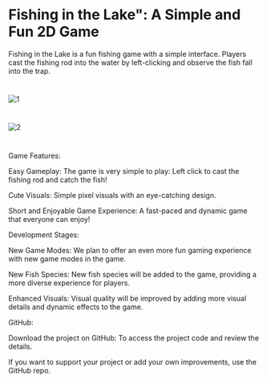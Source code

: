 # Fishing in the Lake": A Simple and Fun 2D Game
Fishing in the Lake is a fun fishing game with a simple interface. Players cast the fishing rod into the water by left-clicking and observe the fish fall into the trap.
#
![1](https://github.com/user-attachments/assets/dd8ac3f0-a34a-4394-ad9a-251737e92e92)

#
![2](https://github.com/user-attachments/assets/e892ffaf-b0a6-42c7-8d5e-74ae32d1a401)

#

Game Features:

Easy Gameplay: The game is very simple to play: Left click to cast the fishing rod and catch the fish!

Cute Visuals: Simple pixel visuals with an eye-catching design.

Short and Enjoyable Game Experience: A fast-paced and dynamic game that everyone can enjoy!

Development Stages:

New Game Modes: We plan to offer an even more fun gaming experience with new game modes in the game.

New Fish Species: New fish species will be added to the game, providing a more diverse experience for players.

Enhanced Visuals: Visual quality will be improved by adding more visual details and dynamic effects to the game.

GitHub:

Download the project on GitHub: To access the project code and review the details.

If you want to support your project or add your own improvements, use the GitHub repo.
